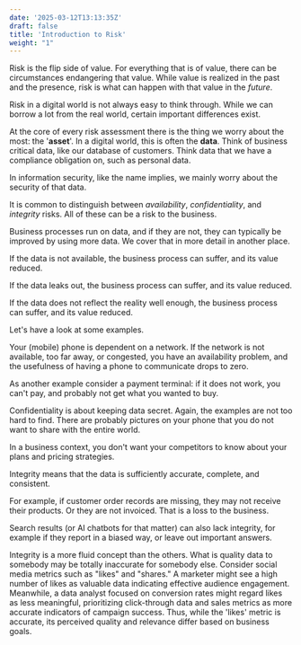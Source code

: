 ```yaml
---
date: '2025-03-12T13:13:35Z'
draft: false
title: 'Introduction to Risk'
weight: "1"
---
```


Risk is the flip side of value. For everything that is of value, there can be circumstances endangering that value.
While value is realized in the past and the presence, risk is what can happen with that value in the *future*.

Risk in a digital world is not always easy to think through. While we can borrow a lot from the real world, certain important differences exist.

At the core of every risk assessment there is the thing we worry about the most: the '**asset**'.
In a digital world, this is often the **data**. Think of business critical data, like our database of customers. Think data that we have a compliance obligation on, such as personal data.

In information security, like the name implies, we mainly worry about the security of that data.

It is common to distinguish between _availability_, _confidentiality_, and _integrity_ risks. All of these can be a risk to the business.

Business processes run on data, and if they are not, they can typically be improved by using more data. We cover that in more detail in another place.

If the data is not available, the business process can suffer, and its value reduced.

If the data leaks out, the business process can suffer, and its value reduced.

If the data does not reflect the reality well enough, the business process can suffer, and its value reduced.

Let's have a look at some examples.

Your (mobile) phone is dependent on a network. If the network is not available, too far away, or congested, you have an availability problem, and the usefulness of having a phone to communicate drops to zero.

As another example consider a payment terminal: if it does not work, you can't pay, and probably not get what you wanted to buy.

Confidentiality is about keeping data secret. Again, the examples are not too hard to find. There are probably pictures on your phone that you do not want to share with the entire world.

In a business context, you don't want your competitors to know about your plans and pricing strategies.

Integrity means that the data is sufficiently accurate, complete, and consistent.

For example, if customer order records are missing, they may not receive their products. Or they are not invoiced.
That is a loss to the business.

Search results (or AI chatbots for that matter) can also lack integrity, for example if they report in a biased way, or leave out important answers.

Integrity is a more fluid concept than the others. What is quality data to somebody may be totally inaccurate for somebody else. Consider social media metrics such as "likes" and "shares." A marketer might see a high number of likes as valuable data indicating effective audience engagement. Meanwhile, a data analyst focused on conversion rates might regard likes as less meaningful, prioritizing click-through data and sales metrics as more accurate indicators of campaign success. Thus, while the 'likes' metric is accurate, its perceived quality and relevance differ based on business goals.
